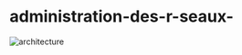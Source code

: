 # administration-des-r-seaux-
![architecture](https://user-images.githubusercontent.com/118684147/216815405-68952b0b-9b0f-4442-bf35-9c6df93e4bab.png)
